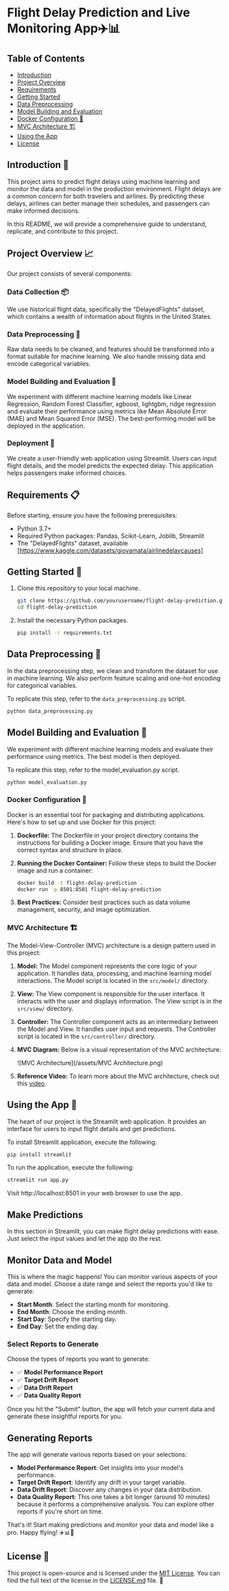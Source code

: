 # Flight Delay Prediction and Live Monitoring App✈️📊

## Table of Contents
- [Introduction](#introduction)
- [Project Overview](#project-overview)
- [Requirements](#requirements)
- [Getting Started](#getting-started)
- [Data Preprocessing](#data-preprocessing)
- [Model Building and Evaluation](#model-building-and-evaluation)
- [Docker Configuration 🐳](#docker-configuration)
- [MVC Architecture 🏗️](#mvc-architecture)
- [Using the App](#using-the-app)
- [License](#license)

## Introduction 🚀

This project aims to predict flight delays using machine learning and monitor the data and model in the production environment. Flight delays are a common concern for both travelers and airlines. By predicting these delays, airlines can better manage their schedules, and passengers can make informed decisions.

In this README, we will provide a comprehensive guide to understand, replicate, and contribute to this project.

## Project Overview 📈

Our project consists of several components:

### Data Collection 📦
We use historical flight data, specifically the "DelayedFlights" dataset, which contains a wealth of information about flights in the United States.

### Data Preprocessing 🧹
Raw data needs to be cleaned, and features should be transformed into a format suitable for machine learning. We also handle missing data and encode categorical variables.

### Model Building and Evaluation 🧪
We experiment with different machine learning models like Linear Regression, Random Forest Classifier, xgboost, lightgbm, ridge regression and evaluate their performance using metrics like Mean Absolute Error (MAE) and Mean Squared Error (MSE). The best-performing model will be deployed in the application.

### Deployment 🚀
We create a user-friendly web application using Streamlit. Users can input flight details, and the model predicts the expected delay. This application helps passengers make informed choices.

## Requirements 📋

Before starting, ensure you have the following prerequisites:

- Python 3.7+
- Required Python packages: Pandas, Scikit-Learn, Joblib, Streamlit
- The "DelayedFlights" dataset, available [https://www.kaggle.com/datasets/giovamata/airlinedelaycauses]

## Getting Started 🚀

1. Clone this repository to your local machine.

    ```bash
    git clone https://github.com/yourusername/flight-delay-prediction.git
    cd flight-delay-prediction
    ```

2. Install the necessary Python packages.

    ```bash
    pip install -r requirements.txt
    ```

## Data Preprocessing 🧹

In the data preprocessing step, we clean and transform the dataset for use in machine learning. We also perform feature scaling and one-hot encoding for categorical variables.

To replicate this step, refer to the `data_preprocessing.py` script.

```bash
python data_preprocessing.py
```

## Model Building and Evaluation 🧪
We experiment with different machine learning models and evaluate their performance using metrics. The best model is then deployed.

To replicate this step, refer to the model_evaluation.py script.

```bash
python model_evaluation.py
```

### Docker Configuration 🐳

Docker is an essential tool for packaging and distributing applications. Here's how to set up and use Docker for this project:

1. **Dockerfile:** The Dockerfile in your project directory contains the instructions for building a Docker image. Ensure that you have the correct syntax and structure in place.

2. **Running the Docker Container:** Follow these steps to build the Docker image and run a container:

    ```bash
    docker build -t flight-delay-prediction .
    docker run -p 8501:8501 flight-delay-prediction
    ```

3. **Best Practices:** Consider best practices such as data volume management, security, and image optimization.

### MVC Architecture 🏗️

The Model-View-Controller (MVC) architecture is a design pattern used in this project:

1. **Model:** The Model component represents the core logic of your application. It handles data, processing, and machine learning model interactions. The Model script is located in the `src/model/` directory.

2. **View:** The View component is responsible for the user interface. It interacts with the user and displays information. The View script is in the `src/view/` directory.

3. **Controller:** The Controller component acts as an intermediary between the Model and View. It handles user input and requests. The Controller script is located in the `src/controller/` directory.

4. **MVC Diagram:** Below is a visual representation of the MVC architecture:

   ![MVC Architecture](/assets/MVC Architecture.png)

5. **Reference Video:** To learn more about the MVC architecture, check out this [video](https://youtu.be/DUg2SWWK18I?si=QpfXID7by1IgiOPe).


## Using the App 📱
The heart of our project is the Streamlit web application. It provides an interface for users to input flight details and get predictions.

To install Streamlit application, execute the following:

```bash
pip install streamlit
```

To run the application, execute the following:

```bash
streamlit run app.py
```

Visit http://localhost:8501 in your web browser to use the app.

## Make Predictions

In this section in Streamlit, you can make flight delay predictions with ease. Just select the input values and let the app do the rest.

<!-- ![Prediction Dashboard](/assets/Prediction-dashboard.PNG) -->

## Monitor Data and Model

This is where the magic happens! You can monitor various aspects of your data and model. Choose a date range and select the reports you'd like to generate:

- **Start Month**: Select the starting month for monitoring.
- **End Month**: Choose the ending month.
- **Start Day**: Specify the starting day.
- **End Day**: Set the ending day.

### Select Reports to Generate

Choose the types of reports you want to generate:

- ✅ **Model Performance Report**
- ✅ **Target Drift Report**
- ✅ **Data Drift Report**
- ✅ **Data Quality Report**

Once you hit the "Submit" button, the app will fetch your current data and generate these insightful reports for you.

<!-- ![Monitor Data and Model](assets/Monitor-data-and-model.PNG) -->

## Generating Reports

The app will generate various reports based on your selections:

- **Model Performance Report**: Get insights into your model's performance.
- **Target Drift Report**: Identify any drift in your target variable.
- **Data Drift Report**: Discover any changes in your data distribution.
- **Data Quality Report**: This one takes a bit longer (around 10 minutes) because it performs a comprehensive analysis. You can explore other reports if you're short on time.
<!-- 
![Model Performance Report](assets/Model-performance-report.PNG)

![Target Drift](assets/Target-drift.PNG)

![Data Drift](assets/Data-drift.PNG)

![Data Quality](assets/Data-Quality.PNG) -->




That's it! Start making predictions and monitor your data and model like a pro. Happy flying! ✈️📊🚀

## License 📜
This project is open-source and is licensed under the [MIT License](LICENSE.md). You can find the full text of the license in the [LICENSE.md](LICENSE.md) file. 🚀
